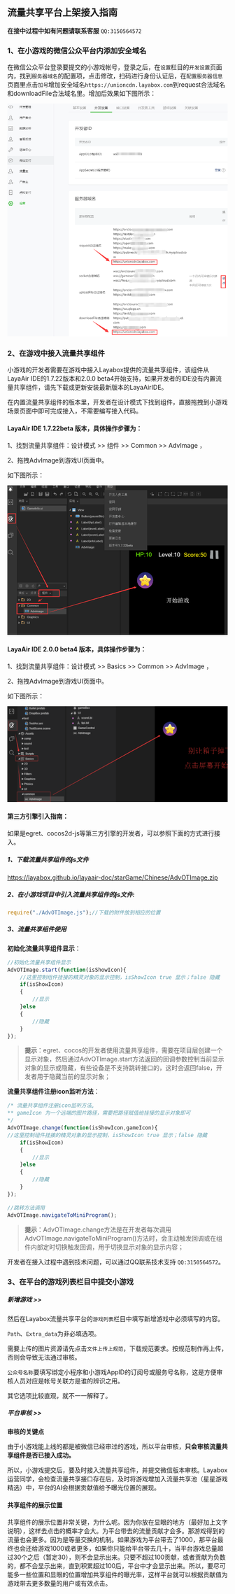 ## 流量共享平台上架接入指南

**在接中过程中如有问题请联系客服** `QQ:3150564572`

### 1、在小游戏的微信公众平台内添加安全域名

在微信公众平台登录要提交的小游戏帐号，登录之后，在`设置`栏目的`开发设置`页面内，找到`服务器域名`的配置项，点击修改，扫码进行身份认证后，在`配置服务器信息`页面里点击`加号`增加安全域名`https://unioncdn.layabox.com`到request合法域名和downloadFile合法域名里。增加后效果如下图所示：

![图3](img/3.png) 



### 2、在游戏中接入流量共享组件

小游戏的开发者需要在游戏中接入Layabox提供的流量共享组件，该组件从LayaAir IDE的1.7.22版本和2.0.0 beta4开始支持，如果开发者的IDE没有内置流量共享组件，请先下载或更新安装最新版本的LayaAirIDE。

在内置流量共享组件的版本里，开发者在设计模式下找到组件，直接拖拽到小游戏场景页面中即可完成接入，不需要编写接入代码。

#### LayaAir IDE 1.7.22beta 版本，具体操作步骤为：

1、找到流量共享组件：设计模式  >> 组件 >>  Common  >>  AdvImage ，

2、拖拽AdvImage到游戏UI页面中。

如下图所示：

![图4-1](img/4-1.png) 

#### LayaAir IDE 2.0.0 beta4 版本，具体操作步骤为：

1、找到流量共享组件：设计模式  >> Basics >>  Common  >>  AdvImage ，

2、拖拽AdvImage到游戏UI页面中。

如下图所示：

![图4](img/4-2.png) 

#### 第三方引擎引入指南：

如果是egret、cocos2d-js等第三方引擎的开发者，可以参照下面的方式进行接入。

##### 1、下载流量共享组件的js文件

https://layabox.github.io/layaair-doc/starGame/Chinese/AdvOTImage.zip

##### 2、在小游戏项目中引入流量共享组件的js文件:

```javascript
require("./AdvOTImage.js");//下载的附件放到相应的位置
```

##### 3、流量共享组件使用

**初始化流量共享组件显示**：

```javascript
//初始化流量共享组件显示
AdvOTImage.start(function(isShowIcon){
	//这里控制组件挂接的精灵对象的显示控制，isShowIcon true 显示；false 隐藏
    if(isShowIcon)
    {
        //显示
    }else
    {
        //隐藏
    }
});
```

> **提示**：egret、cocos的开发者使用流量共享组件，需要在项目层创建一个显示对象，然后通过AdvOTImage.start方法返回的回调参数控制当前显示对象的显示或隐藏，有些设备是不支持跳转接口的，这时会返回false，开发者用于隐藏当前的显示对象；

**流量共享组件注册icon监听方法**：

```javascript
/* 流量共享组件注册icon监听方法,
** gameIcon 为一个远端的图片路径，需要把路径赋值给挂接的显示对象即可
*/
AdvOTImage.change(function(isShowIcon,gameIcon){
//这里控制组件挂接的精灵对象的显示控制，isShowIcon true 显示；false 隐藏
    if(isShowIcon)
    {
        //显示
    }else
    {
        //隐藏
    }
});
```

```javascript
//跳转方法调用
AdvOTImage.navigateToMiniProgram();
```

> **提示**：AdvOTImage.change方法是在开发者每次调用AdvOTImage.navigateToMiniProgram()方法时，会主动触发回调或在组件内部定时切换触发回调，用于切换显示对象的显示内容；

开发者在接入过程中遇到技术问题，可以通过QQ联系技术支持 `QQ:3150564572`。

### 3、在平台的游戏列表栏目中提交小游戏

##### 新增游戏 >>

然后在Layabox流量共享平台的`游戏列表`栏目中填写新增游戏中必须填写的内容。

`Path`、`Extra_data`为非必填选项。

需要上传的图片资源请先点击`文件上传上规范`，下载规范要求。按规范制作再上传，否则会导致无法通过审核。

`公众号名称`要填写绑定小程序和小游戏AppID的订阅号或服务号名称，这是方便审核人员对应是帐号关联方是谁的辨识之用。

其它选项比较直观，就不一一解释了。

##### 平台审核  >>

**审核的关键点**

由于小游戏能上线的都是被微信已经审过的游戏，所以平台审核，**只会审核流量共享组件是否已接入成功。**

所以，小游戏提交后，要及时接入流量共享组件，并提交微信版本审核。Layabox运营同学，会检查流量共享接口存在后，及时将游戏增加入流量共享池（星星游戏精选）中，平台的AI会根据贡献值给予曝光位置的展现。

#### 共享组件的展示位置

共享组件的展示位置非常关键，为什么呢。因为你放在显眼的地方（最好加上文字说明），这样去点击的概率才会大。为平台带去的流量贡献才会多。那游戏得到的流量也会更多。因为是等量交换的机制。如果游戏为平台带去了1000，那平台最终也会还给游戏1000或者更多，如果你只能给平台带去几十，当平台游戏总量超过30个之后（暂定30），则不会显示出来。只要不超过100贡献，或者贡献为负数的，都不会显示出来，直到积累超过100后，平台中才会显示出来。所以，要尽可能多一些位置和显眼的位置增加共享组件的曝光率，这样平台就可以根据贡献值为游戏带去更多数量的用户或有效点击。
